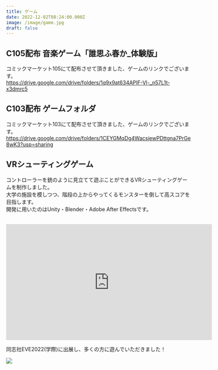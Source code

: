 ```yaml
---
title: ゲーム
date: 2022-12-02T08:24:00.000Z
image: /image/game.jpg
draft: false
---
```

## C105配布 音楽ゲーム「誰思ふ春か_体験版」
コミックマーケット105にて配布させて頂きました、ゲームのリンクでございます。  
https://drive.google.com/drive/folders/1q9x9at634APlF-Vl-_n57L1t-x3dmrc5

## C103配布 ゲームフォルダ
コミックマーケット103にて配布させて頂きました、ゲームのリンクでございます。  
https://drive.google.com/drive/folders/1CEYGMqDg4WacsjewPDttgna7PrGe8wK3?usp=sharing

## VRシューティングゲーム
コントローラーを銃のように見立てて遊ぶことができるVRシューティングゲームを制作しました。  
大学の施設を模しつつ、階段の上からやってくるモンスターを倒して高スコアを目指します。  
開発に用いたのはUnity・Blender・Adobe After Effectsです。  
 ﻿ 
<iframe width="560" height="315" src="https://www.youtube.com/embed/xE4RdSFtcv4" title="YouTube video player" frameborder="0" allow="accelerometer; autoplay; clipboard-write; encrypted-media; gyroscope; picture-in-picture" allowfullscreen></iframe>
  
同志社EVE2022(学際)に出展し、多くの方に遊んでいただきました！  
  

![](/image/vr_eve.jpg)  
